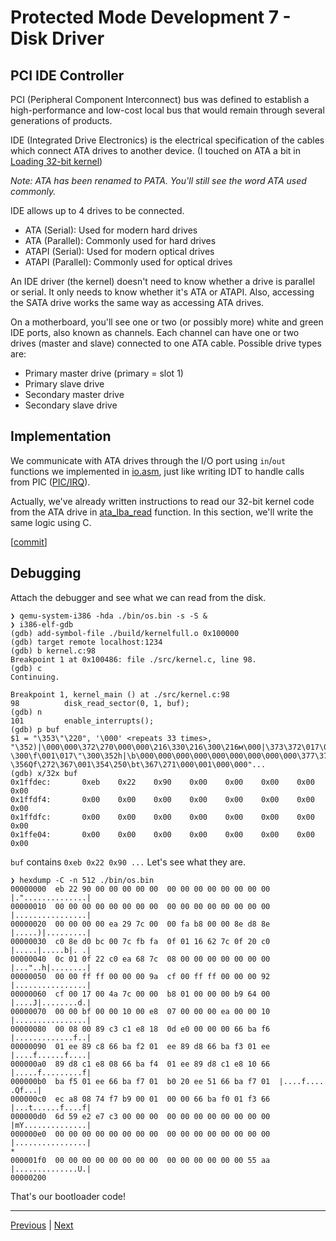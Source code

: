 # Protected Mode Development 7 - Disk Driver

## PCI IDE Controller

PCI (Peripheral Component Interconnect) bus was defined to establish a high-performance and low-cost local bus that would remain through several generations of products.

IDE (Integrated Drive Electronics) is the electrical specification of the cables which connect ATA drives to another device. (I touched on ATA a bit in [Loading 32-bit kernel](./protected_mode_development_2.md))

_Note: ATA has been renamed to PATA. You'll still see the word ATA used commonly._

IDE allows up to 4 drives to be connected.

- ATA (Serial): Used for modern hard drives
- ATA (Parallel): Commonly used for hard drives
- ATAPI (Serial): Used for modern optical drives
- ATAPI (Parallel): Commonly used for optical drives

An IDE driver (the kernel) doesn't need to know whether a drive is parallel or serial. It only needs to know whether it's ATA or ATAPI. Also, accessing the SATA drive works the same way as accessing ATA drives.

On a motherboard, you'll see one or two (or possibly more) white and green IDE ports, also known as channels. Each channel can have one or two drives (master and slave) connected to one ATA cable. Possible drive types are:

- Primary master drive (primary = slot 1)
- Primary slave drive
- Secondary master drive
- Secondary slave drive

## Implementation

We communicate with ATA drives through the I/O port using `in`/`out` functions we implemented in [io.asm](../src/io/io.asm), just like writing IDT to handle calls from PIC ([PIC/IRQ](./protected_mode_development_4.md)).

Actually, we've already written instructions to read our 32-bit kernel code from the ATA drive in [ata_lba_read](../src/boot/boot.asm) function. In this section, we'll write the same logic using C.

[[commit](https://github.com/taikiy/kernel/commit/02bc9bb5ed5d570096c7f441ca69e4c15a2cb876)]

## Debugging

Attach the debugger and see what we can read from the disk.

```shell
❯ qemu-system-i386 -hda ./bin/os.bin -s -S &
❯ i386-elf-gdb
(gdb) add-symbol-file ./build/kernelfull.o 0x100000
(gdb) target remote localhost:1234
(gdb) b kernel.c:98
Breakpoint 1 at 0x100486: file ./src/kernel.c, line 98.
(gdb) c
Continuing.

Breakpoint 1, kernel_main () at ./src/kernel.c:98
98          disk_read_sector(0, 1, buf);
(gdb) n
101         enable_interrupts();
(gdb) p buf
$1 = "\353\"\220", '\000' <repeats 33 times>, "\352)|\000\000\372\270\000\000\216\330\216\300\216м\000|\373\372\017\001\026b|\017 \300\f\001\017\"\300\352h|\b\000\000\000\000\000\000\000\000\000\377\377\000\000\000\232\317\000\377\377\000\000\000\222\317\000\027\000J|\000\000\270\001\000\000\000\271d\000\000\000\277\000\000\020\000\350\a\000\000\000\352\000\000\020\000\b\000\211\303\301\350\030\r\340\000\000\000f\272\366\001\356\211\310f\272\362\001\356\211\330f\272\363\001\356\211\330\301\350\bf\272\364\001\356\211\330\301\350\020f\272\365\001\356f\272\367\001\260 \356Qf\272\367\001\354\250\bt\367\271\000\001\000\000"...
(gdb) x/32x buf
0x1ffdec:       0xeb    0x22    0x90    0x00    0x00    0x00    0x00    0x00
0x1ffdf4:       0x00    0x00    0x00    0x00    0x00    0x00    0x00    0x00
0x1ffdfc:       0x00    0x00    0x00    0x00    0x00    0x00    0x00    0x00
0x1ffe04:       0x00    0x00    0x00    0x00    0x00    0x00    0x00    0x00
```

`buf` contains `0xeb 0x22 0x90 ...` Let's see what they are.

```shell
❯ hexdump -C -n 512 ./bin/os.bin
00000000  eb 22 90 00 00 00 00 00  00 00 00 00 00 00 00 00  |."..............|
00000010  00 00 00 00 00 00 00 00  00 00 00 00 00 00 00 00  |................|
00000020  00 00 00 00 ea 29 7c 00  00 fa b8 00 00 8e d8 8e  |.....)|.........|
00000030  c0 8e d0 bc 00 7c fb fa  0f 01 16 62 7c 0f 20 c0  |.....|.....b|. .|
00000040  0c 01 0f 22 c0 ea 68 7c  08 00 00 00 00 00 00 00  |..."..h|........|
00000050  00 00 ff ff 00 00 00 9a  cf 00 ff ff 00 00 00 92  |................|
00000060  cf 00 17 00 4a 7c 00 00  b8 01 00 00 00 b9 64 00  |....J|........d.|
00000070  00 00 bf 00 00 10 00 e8  07 00 00 00 ea 00 00 10  |................|
00000080  00 08 00 89 c3 c1 e8 18  0d e0 00 00 00 66 ba f6  |.............f..|
00000090  01 ee 89 c8 66 ba f2 01  ee 89 d8 66 ba f3 01 ee  |....f......f....|
000000a0  89 d8 c1 e8 08 66 ba f4  01 ee 89 d8 c1 e8 10 66  |.....f.........f|
000000b0  ba f5 01 ee 66 ba f7 01  b0 20 ee 51 66 ba f7 01  |....f.... .Qf...|
000000c0  ec a8 08 74 f7 b9 00 01  00 00 66 ba f0 01 f3 66  |...t......f....f|
000000d0  6d 59 e2 e7 c3 00 00 00  00 00 00 00 00 00 00 00  |mY..............|
000000e0  00 00 00 00 00 00 00 00  00 00 00 00 00 00 00 00  |................|
*
000001f0  00 00 00 00 00 00 00 00  00 00 00 00 00 00 55 aa  |..............U.|
00000200
```

That's our bootloader code!

---

[Previous](./protected_mode_development_6.md) | [Next](./protected_mode_development_8.md)
